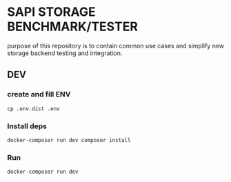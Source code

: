 # SAPI STORAGE BENCHMARK/TESTER

purpose of this repository is to contain common use cases and simplify new storage backend testing and integration.

## DEV

### create and fill ENV

`cp .env.dist .env`

### Install deps

`docker-composer run dev composer install`

### Run

`docker-composer run dev`




